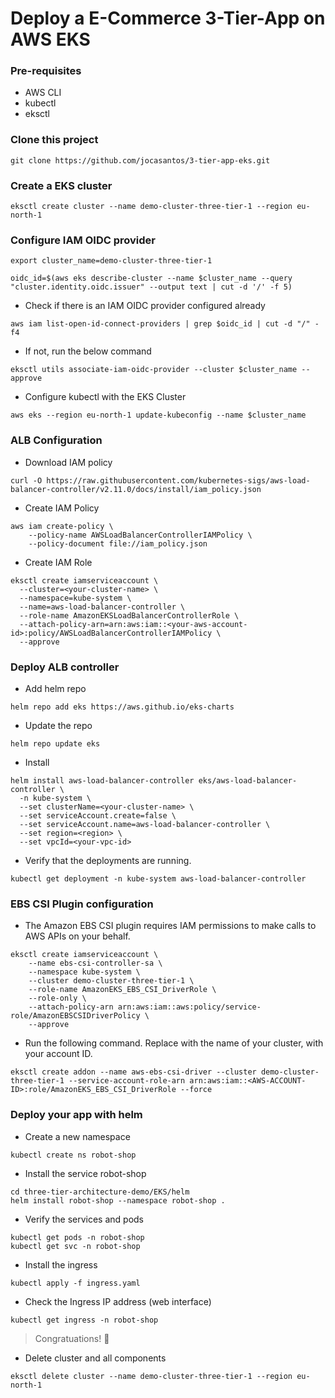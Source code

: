 # Deploy a E-Commerce 3-Tier-App on AWS EKS

### Pre-requisites
- AWS CLI
- kubectl
- eksctl

### Clone this project
```
git clone https://github.com/jocasantos/3-tier-app-eks.git
```

### Create a EKS cluster
```
eksctl create cluster --name demo-cluster-three-tier-1 --region eu-north-1
```

### Configure IAM OIDC provider 
```
export cluster_name=demo-cluster-three-tier-1
```
```
oidc_id=$(aws eks describe-cluster --name $cluster_name --query "cluster.identity.oidc.issuer" --output text | cut -d '/' -f 5) 
```
- Check if there is an IAM OIDC provider configured already

```
aws iam list-open-id-connect-providers | grep $oidc_id | cut -d "/" -f4
```
- If not, run the below command
```
eksctl utils associate-iam-oidc-provider --cluster $cluster_name --approve
```
- Configure kubectl with the EKS Cluster
```
aws eks --region eu-north-1 update-kubeconfig --name $cluster_name
```

### ALB Configuration
- Download IAM policy
```
curl -O https://raw.githubusercontent.com/kubernetes-sigs/aws-load-balancer-controller/v2.11.0/docs/install/iam_policy.json
```
- Create IAM Policy
```
aws iam create-policy \
    --policy-name AWSLoadBalancerControllerIAMPolicy \
    --policy-document file://iam_policy.json
```
- Create IAM Role
```
eksctl create iamserviceaccount \
  --cluster=<your-cluster-name> \
  --namespace=kube-system \
  --name=aws-load-balancer-controller \
  --role-name AmazonEKSLoadBalancerControllerRole \
  --attach-policy-arn=arn:aws:iam::<your-aws-account-id>:policy/AWSLoadBalancerControllerIAMPolicy \
  --approve
```

### Deploy ALB controller
- Add helm repo
```
helm repo add eks https://aws.github.io/eks-charts
```
- Update the repo
```
helm repo update eks
```
- Install
```
helm install aws-load-balancer-controller eks/aws-load-balancer-controller \            
  -n kube-system \
  --set clusterName=<your-cluster-name> \
  --set serviceAccount.create=false \
  --set serviceAccount.name=aws-load-balancer-controller \
  --set region=<region> \
  --set vpcId=<your-vpc-id>
```
- Verify that the deployments are running.
```
kubectl get deployment -n kube-system aws-load-balancer-controller
```

### EBS CSI Plugin configuration
- The Amazon EBS CSI plugin requires IAM permissions to make calls to AWS APIs on your behalf.
```
eksctl create iamserviceaccount \
    --name ebs-csi-controller-sa \
    --namespace kube-system \
    --cluster demo-cluster-three-tier-1 \
    --role-name AmazonEKS_EBS_CSI_DriverRole \
    --role-only \
    --attach-policy-arn arn:aws:iam::aws:policy/service-role/AmazonEBSCSIDriverPolicy \
    --approve
```
- Run the following command. Replace with the name of your cluster, with your account ID.
```
eksctl create addon --name aws-ebs-csi-driver --cluster demo-cluster-three-tier-1 --service-account-role-arn arn:aws:iam::<AWS-ACCOUNT-ID>:role/AmazonEKS_EBS_CSI_DriverRole --force
```

### Deploy your app with helm
- Create a new namespace
```
kubectl create ns robot-shop
```
- Install the service robot-shop
```
cd three-tier-architecture-demo/EKS/helm
helm install robot-shop --namespace robot-shop .
```
- Verify the services and pods
```
kubectl get pods -n robot-shop
kubectl get svc -n robot-shop
```
- Install the ingress 
```
kubectl apply -f ingress.yaml
```
- Check the Ingress IP address (web interface)
```
kubectl get ingress -n robot-shop
```

> Congratuations! :tada:

- Delete cluster and all components
```
eksctl delete cluster --name demo-cluster-three-tier-1 --region eu-north-1
```